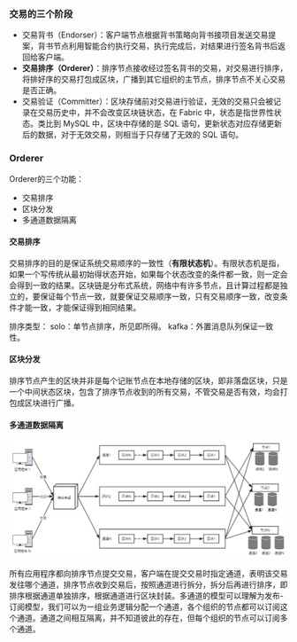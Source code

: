 ### 交易的三个阶段

* 交易背书（Endorser）：客户端节点根据背书策略向背书接项目发送交易提案，背书节点利用智能合约执行交易，执行完成后，对结果进行签名背书后返回给客户端。
* **交易排序（Orderer）**：排序节点接收经过签名背书的交易，对交易进行排序，将排好序的交易打包成区块，广播到其它组织的主节点，排序节点不关心交易是否正确。
* 交易验证（Committer）：区块存储前对交易进行验证，无效的交易只会被记录在交易历史中，并不会改变区块链状态，在 Fabric 中，状态是指世界性状态。类比到 MySQL 中，区块中存储的是 SQL 语句，更新状态对应存储更新后的数据，对于无效交易，则相当于只存储了无效的 SQL 语句。

### Orderer

Orderer的三个功能：

* 交易排序
* 区块分发
* 多通道数据隔离

#### 交易排序

交易排序的目的是保证系统交易顺序的一致性（**有限状态机**）。有限状态机是指，如果一个写传统从最初始得状态开始，如果每个状态改变的条件都一致，则一定会会得到一致的结果。区块链是分布式系统，网络中有许多节点，且计算过程都是独立的，要保证每个节点一致，就要保证交易顺序一致，只有交易顺序一致，改变条件才能一致，才能保证得到相同结果。

排序类型：
solo：单节点排序，所见即所得。
kafka：外置消息队列保证一致性。

#### 区块分发

排序节点产生的区块并非是每个记账节点在本地存储的区块，即非落盘区块，只是一个中间状态区块，包含了排序节点收到的所有交易，不管交易是否有效，均会打包成区块进行广播。

#### 多通道数据隔离

![多通道](img/多通道.png)

所有应用程序都向排序节点提交交易，客户端在提交交易时指定通道，表明该交易发往哪个通道，排序节点收到交易后，按照通道进行拆分，拆分后再进行排序，即排序根据通道单独排序，根据通道进行区块封装。多通道的模型可以理解为发布-订阅模型，我们可以为一组业务逻辑分配一个通道，各个组织的节点都可以订阅这个通道。通道之间相互隔离，并不知道彼此的存在，但每个组织的节点可以订阅多个通道。

